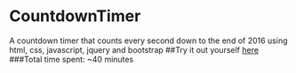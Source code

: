 # CountdownTimer
A countdown timer that counts every second down to the end of 2016 using html, css, javascript, jquery and bootstrap
##Try it out yourself [here](https://htmlpreview.github.io/?https://github.com/pragyagoel04/CountdownTimer/blob/master/countDownTimer.html)
###Total time spent: ~40 minutes
